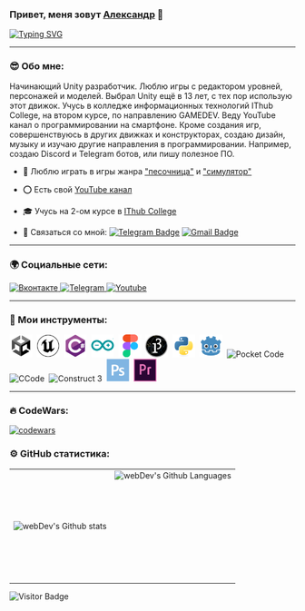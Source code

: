 ### Привет, меня зовут [Александр](https://vk.com/kotolazer) 🌌
[![Typing SVG](https://readme-typing-svg.herokuapp.com?color=%2336BCF7&lines=Я+разрабатываю+игры+на+Unity)](https://git.io/typing-svg)

---

### 😎 Обо мне:

Начинающий Unity разработчик. Люблю игры с редактором уровней, персонажей и моделей. Выбрал Unity ещё в 13 лет, с тех пор использую этот движок. Учусь в колледже информационных технологий IThub College, на втором курсе, по направлению GAMEDEV. Веду YouTube канал о программировании на смартфоне. Кроме создания игр, совершенствуюсь в других движках и конструкторах, создаю дизайн, музыку и изучаю другие направления в программировании. Например, создаю Discord и Telegram ботов, или пишу полезное ПО.

- 🎲 Люблю играть в игры жанра ["песочница"](https://ru.m.wikipedia.org/wiki/Нелинейность_(компьютерные_игры)#Песочница_(жанр)) и ["симулятор"](https://ru.wikipedia.org/wiki/Симулятор_(жанр_компьютерных_игр))

- ⭕ Есть свой [YouTube канал](https://www.youtube.com/g4sasha)

- 🎓 Учусь на 2-ом курсе в [IThub College](https://ithub.ru)

- 📮 Связаться со мной: [![Telegram Badge](https://img.shields.io/badge/-Kotolazer-blue?style=flat&logo=Telegram&logoColor=white)](https://t.me/Kotolazer) [![Gmail Badge](https://img.shields.io/badge/-Gmail-red?style=flat&logo=Gmail&logoColor=white)](mailto:as.gyach@gmail.com)

---

### 🌍 Социальные сети:

  <div id="badges">
    <a href="https://vk.com/kotolazer" target="_blank">
      <img src="https://cdn-icons-png.flaticon.com/512/145/145813.png" width="40" height="40" alt="Вконтакте"/>
    </a>
    <a href="https://t.me/Kotolazer" target="_blank">
      <img src="https://cdn-icons-png.flaticon.com/512/2111/2111646.png" width="40" height="40" alt="Telegram"/>
    </a>
    <a href="https://www.youtube.com/g4sasha" target="_blank">
      <img src="https://cdn-icons-png.flaticon.com/512/3670/3670147.png" width="40" height="40" alt="Youtube"/>
    </a>
  </div>

---

### 💫 Мои инструменты:

<div>
  <img src="https://github.com/devicons/devicon/blob/master/icons/unity/unity-original.svg" title="Unity" alt="Unity" width="40" height="40"/>&nbsp;
  <img src="https://github.com/devicons/devicon/blob/master/icons/unrealengine/unrealengine-original.svg" title="Unreal Engine" alt="Unreal Engine" width="40" height="40"/>&nbsp;
  <img src="https://github.com/devicons/devicon/blob/master/icons/csharp/csharp-original.svg" title="C#" alt="C#" width="40" height="40"/>&nbsp;
  <img src="https://github.com/devicons/devicon/blob/master/icons/arduino/arduino-original.svg" title="Arduino" alt="Arduino" width="40" height="40"/>&nbsp;
  <img src="https://github.com/devicons/devicon/blob/master/icons/figma/figma-original.svg" title="Figma" alt="Figma" width="40" height="40"/>&nbsp;
  <img src="https://github.com/devicons/devicon/blob/master/icons/processing/processing-original.svg" title="Processing" alt="Processing" width="40" height="40"/>&nbsp;
  <img src="https://github.com/devicons/devicon/blob/master/icons/python/python-original.svg" title="Python" alt="Python" width="40" height="40"/>&nbsp;
  <img src="https://github.com/devicons/devicon/blob/master/icons/godot/godot-original.svg" title="Godot" alt="Godot" width="40" height="40"/>&nbsp;
  <img src="https://media.cdnandroid.com/item_images/562061/imagen-pocket-code-learn-programming-0thumb.webp" title="Pocket Code" alt="Pocket Code" width="40" height="40"/>&nbsp;
  <img src="https://image.winudf.com/v2/image1/Y29tLmdhbmluLmNjb2RlX2ljb25fMTY1NjkxMzYyOF8wNTM/icon.png?w=184&fakeurl=1" title="CCode" alt="CCode" width="40" height="40"/>&nbsp;
  <img src="https://upload.wikimedia.org/wikipedia/commons/thumb/7/79/Construct_3_Logo.svg/1200px-Construct_3_Logo.svg.png" title="Construct 3" alt="Construct 3" width="40" height="40"/>&nbsp;
  <img src="https://github.com/devicons/devicon/blob/master/icons/photoshop/photoshop-plain.svg" title="Photoshop" alt="Photoshop" width="40" height="40"/>&nbsp;
  <img src="https://github.com/devicons/devicon/blob/master/icons/premierepro/premierepro-original.svg" title="Premiere Pro" alt="Premiere Pro" width="40" height="40"/>&nbsp;
</div>

---

### 🔥 CodeWars:
[![codewars](https://www.codewars.com/users/g4sasha/badges/large)](https://www.codewars.com/users/g4sasha)

### ⚙️ GitHub статистика:

<table>
  <tr>
    <td>
      <img align="left" src="http://github-readme-streak-stats.herokuapp.com?user=g4sasha&theme=dark&background=202020" alt="webDev's Github stats" />
    </td>
    <td>
      <img height="195px" align="right" alt="webDev's Github Languages" src="https://github-readme-stats-sigma-five.vercel.app/api/top-langs/?username=g4sasha&layout=compact&theme=react" />
    </td>
  </tr>
</table>

![Visitor Badge](https://visitor-badge.laobi.icu/badge?page_id=g4sasha)
